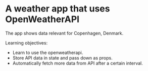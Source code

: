 # A weather app that uses OpenWeatherAPI
The app shows data relevant for Copenhagen, Denmark.

Learning objectives:

- Learn to use the openweatherapi.
- Store API data in state and pass down as props.
- Automatically fetch more data from API after a certain interval.